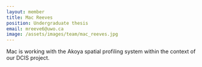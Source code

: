 ```yaml
---
layout: member
title: Mac Reeves
position: Undergraduate thesis
email: mreeve6@uwo.ca
image: /assets/images/team/mac_reeves.jpg
---
```


Mac is working with the Akoya spatial profiling system within the context of our DCIS project.